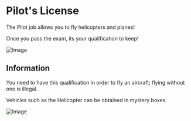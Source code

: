 # Pilot's License

The Pilot job allows you to fly helicopters and planes!

Once you pass the exam, its your qualification to keep!

![Image](https://media.discordapp.net/attachments/838356841217916989/1165657270898655232/2023-03-12_17.08.57.png?ex=6547a5ee&is=653530ee&hm=2f3df21c6cb36cc4f38e836a59692a6f20889fe40ed9ddf09a4db089be9deed8&=&width=1266&height=671)

## Information
You need to have this qualification in order to fly an aircraft; flying without one is illegal. 

Vehicles such as the Helicopter can be obtained in mystery boxes.

![Image](https://cdn.discordapp.com/attachments/838356841217916989/1165656682811105321/2022-11-13_22.26.30_2.png?ex=6547a562&is=65353062&hm=5b04346708edc5c7334d995f91c5887843ccce774377fbb113df8498e0756f38&)
